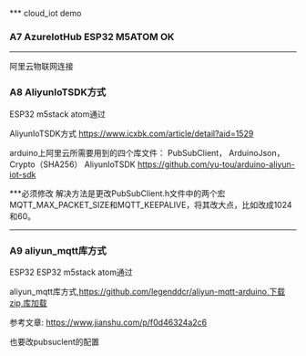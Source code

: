 *** cloud_iot demo



### A7 AzureIotHub ESP32 M5ATOM OK

------

阿里云物联网连接

### A8 AliyunIoTSDK方式

ESP32 m5stack atom通过

AliyunIoTSDK方式
https://www.icxbk.com/article/detail?aid=1529

arduino上阿里云所需要用到的四个库文件：
PubSubClient，
ArduinoJson，
Crypto（SHA256）
AliyunIoTSDK
https://github.com/yu-tou/arduino-aliyun-iot-sdk

***必须修改
     解决方法是更改PubSubClient.h文件中的两个宏MQTT_MAX_PACKET_SIZE和MQTT_KEEPALIVE，将其改大点，比如改成1024和60。

-----
### A9 aliyun_mqtt库方式

ESP32 ESP32 m5stack atom通过

aliyun_mqtt库方式,https://github.com/legenddcr/aliyun-mqtt-arduino,下载zip,库加载

参考文章:
https://www.jianshu.com/p/f0d46324a2c6

也要改pubsuclent的配置
